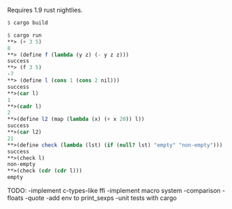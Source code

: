 Requires 1.9 rust nightlies.

```scheme
$ cargo build

$ cargo run
**> (+ 3 5)
8
**> (define f (lambda (y z) (- y z z)))
success
**> (f 3 5)
-7
**> (define l (cons 1 (cons 2 nil)))
success
**>(car l)
1
**>(cadr l)
2
**>(define l2 (map (lambda (x) (+ x 20)) l))
success
**>(car l2)
21
**>(define check (lambda (lst) (if (null? lst) "empty" "non-empty")))
success
**>(check l)
non-empty
**>(check (cdr (cdr l)))
empty
```

TODO:
   -implement c-types-like ffi
   -implement macro system
   -comparison
   -floats
   -quote
   -add env to print_sexps
   -unit tests with cargo

